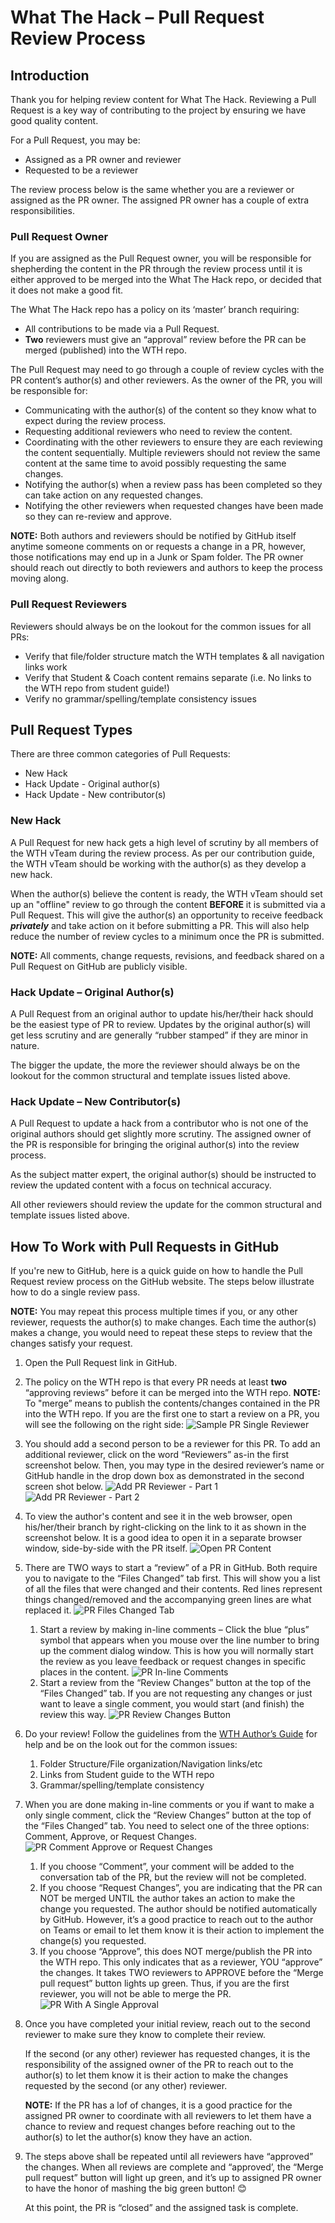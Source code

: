 # What The Hack – Pull Request Review Process

## Introduction
Thank you for helping review content for What The Hack. Reviewing a Pull Request is a key way of contributing to the project by ensuring we have good quality content. 

For a Pull Request, you may be:
- Assigned as a PR owner and reviewer
- Requested to be a reviewer

The review process below is the same whether you are a reviewer or assigned as the PR owner. The assigned PR owner has a couple of extra responsibilities.

### Pull Request Owner

If you are assigned as the Pull Request owner, you will be responsible for shepherding the content in the PR through the review process until it is either approved to be merged into the What The Hack repo, or decided that it does not make a good fit.

The What The Hack repo has a policy on its ‘master’ branch requiring:
- All contributions to be made via a Pull Request.
- **Two** reviewers must give an “approval” review before the PR can be merged (published) into the WTH repo.

The Pull Request may need to go through a couple of review cycles with the PR content’s author(s) and other reviewers. As the owner of the PR, you will be responsible for:
- Communicating with the author(s) of the content so they know what to expect during the review process.
- Requesting additional reviewers who need to review the content.
- Coordinating with the other reviewers to ensure they are each reviewing the content sequentially. Multiple reviewers should not review the same content at the same time to avoid possibly requesting the same changes.
- Notifying the author(s) when a review pass has been completed so they can take action on any requested changes.
- Notifying the other reviewers when requested changes have been made so they can re-review and approve.

**NOTE:** Both authors and reviewers should be notified by GitHub itself anytime someone comments on or requests a change in a PR, however, those notifications may end up in a Junk or Spam folder. The PR owner should reach out directly to both reviewers and authors to keep the process moving along.

### Pull Request Reviewers

Reviewers should always be on the lookout for the common issues for all PRs:
- Verify that file/folder structure match the WTH templates & all navigation links work
- Verify that Student & Coach content remains separate (i.e. No links to the WTH repo from student guide!)
- Verify no grammar/spelling/template consistency issues

## Pull Request Types

There are three common categories of Pull Requests:
- New Hack
- Hack Update - Original author(s)
- Hack Update - New contributor(s)

### New Hack

A Pull Request for new hack gets a high level of scrutiny by all members of the WTH vTeam during the review process. As per our contribution guide, the WTH vTeam should be working with the author(s) as they develop a new hack. 

When the author(s) believe the content is ready, the WTH vTeam should set up an "offline" review to go through the content **BEFORE** it is submitted via a Pull Request. This will give the author(s) an opportunity to receive feedback ***privately*** and take action on it before submitting a PR. This will also help reduce the number of review cycles to a minimum once the PR is submitted.

**NOTE:** All comments, change requests, revisions, and feedback shared on a Pull Request on GitHub are publicly visible.

### Hack Update – Original Author(s)

A Pull Request from an original author to update his/her/their hack should be the easiest type of PR to review. Updates by the original author(s) will get less scrutiny and are generally “rubber stamped” if they are minor in nature.

The bigger the update, the more the reviewer should always be on the lookout for the common structural and template issues listed above.

### Hack Update – New Contributor(s)

A Pull Request to update a hack from a contributor who is not one of the original authors should get slightly more scrutiny. The assigned owner of the PR is responsible for bringing the original author(s) into the review process. 

As the subject matter expert, the original author(s) should be instructed to review the updated content with a focus on technical accuracy. 

All other reviewers should review the update for the common structural and template issues listed above.

## How To Work with Pull Requests in GitHub

If you're new to GitHub, here is a quick guide on how to handle the Pull Request review process on the GitHub website. The steps below illustrate how to do a single review pass. 

**NOTE:** You may repeat this process multiple times if you, or any other reviewer, requests the author(s) to make changes. Each time the author(s) makes a change, you would need to repeat these steps to review that the changes satisfy your request.

1.	Open the Pull Request link in GitHub.
1.	The policy on the WTH repo is that every PR needs at least **two** “approving reviews” before it can be merged into the WTH repo.
**NOTE:** To "merge” means to publish the contents/changes contained in the PR into the WTH repo. 
If you are the first one to start a review on a PR, you will see the following on the right side: 
![Sample PR Single Reviewer](./images/wth-pr-singlereviewer.png "Example PR Single Reviewer")
1.	You should add a second person to be a reviewer for this PR. To add an additional reviewer, click on the word “Reviewers” as-in the first screenshot below. Then, you may type in the desired reviewer’s name or GitHub handle in the drop down box as demonstrated in the second screen shot below.
![Add PR Reviewer - Part 1](./images/wth-pr-addreviewer-01.png "Add PR Reviewer 1")
![Add PR Reviewer - Part 2](./images/wth-pr-addreviewer-02.png "Add PR Reviewer 2")
1.	To view the author's content and see it in the web browser, open his/her/their branch by right-clicking on the link to it as shown in the screenshot below. It is a good idea to open it in a separate browser window, side-by-side with the PR itself. 
![Open PR Content](./images/wth-pr-opencontent.png "Open PR Content")
1.	There are TWO ways to start a “review” of a PR in GitHub. Both require you to navigate to the “Files Changed” tab first. This will show you a list of all the files that were changed and their contents. Red lines represent things changed/removed and the accompanying green lines are what replaced it. 
![PR Files Changed Tab](./images/wth-pr-fileschangedtab.png "PR Files Changed Tab")
    1. Start a review by making in-line comments – Click the blue “plus” symbol that appears when you mouse over the line number to bring up the comment dialog window.  This is how you will normally start the review as you leave feedback or request changes in specific places in the content. 
    ![PR In-line Comments](./images/wth-pr-inlinecomments.png "PR In-line Comments")
    1. Start a review from the “Review Changes” button at the top of the “Files Changed” tab.  If you are not requesting any changes or just want to leave a single comment, you would start (and finish) the review this way.
    ![PR Review Changes Button](./images/wth-pr-reviewchangesbutton.png "PR Review Changes Button")
1.	Do your review!  Follow the guidelines from the [WTH Author’s Guide](https://aka.ms/wthauthor) for help and be on the look out for the common issues:
    1.	Folder Structure/File organization/Navigation links/etc
    1.	Links from Student guide to the WTH repo
    1.	Grammar/spelling/template consistency
1.	When you are done making in-line comments or you if want to make a only single comment, click the “Review Changes” button at the top of the “Files Changed” tab.  You need to select one of the three options: Comment, Approve, or Request Changes. 
![PR Comment Approve or Request Changes](./images/wth-pr-comment-approve-changes.png "PR Comment Approve or Request Changes")  
    1.	If you choose “Comment”, your comment will be added to the conversation tab of the PR, but the review will not be completed.
    1.	If you choose “Request Changes”, you are indicating that the PR can NOT be merged UNTIL the author takes an action to make the change you requested.  The author should be notified automatically by GitHub. However, it’s a good practice to reach out to the author on Teams or email to let them know it is their action to implement the change(s) you requested.
    1.	If you choose “Approve”, this does NOT merge/publish the PR into the WTH repo.  This only indicates that as a reviewer, YOU “approve” the changes.  It takes TWO reviewers to APPROVE before the “Merge pull request” button lights up green.  Thus, if you are the first reviewer, you will not be able to merge the PR.  
    ![PR With A Single Approval](./images/wth-pr-singleapproval.png "PR With a Single Approval") 
1.	Once you have completed your initial review, reach out to the second reviewer to make sure they know to complete their review.

    If the second (or any other) reviewer has requested changes, it is the responsibility of the assigned owner of the PR to reach out to the author(s) to let them know it is their action to make the changes requested by the second (or any other) reviewer.

    **NOTE:** If the PR has a lof of changes, it is a good practice for the assigned PR owner to coordinate with all reviewers to let them have a chance to review and request changes before reaching out to the author(s) to let the author(s) know they have an action.
1.	The steps above shall be repeated until all reviewers have “approved” the changes. When all reviews are complete and “approved’, the “Merge pull request” button will light up green, and it’s up to assigned PR owner to have the honor of mashing the big green button! 😊

    At this point, the PR is “closed” and the assigned task is complete.

